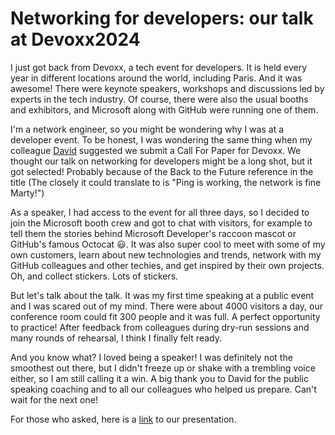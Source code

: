 # Networking for developers: our talk at Devoxx2024


I just got back from Devoxx, a tech event for developers. It is held every year in different locations around the world, including Paris. And it was awesome! There were keynote speakers, workshops and discussions led by experts in the tech industry. Of course, there were also the usual booths and exhibitors, and Microsoft along with GitHub were running one of them.

I'm a network engineer, so you might be wondering why I was at a developer event. To be honest, I was wondering the same thing when my colleague [David](https://github.com/davidsntg) suggested we submit a Call For Paper for Devoxx. We thought our talk on networking for developers might be a long shot, but it got selected! Probably because of the Back to the Future reference in the title (The closely it could translate to is "Ping is working, the network is fine Marty!")

As a speaker, I had access to the event for all three days, so I decided to join the Microsoft booth crew and got to chat with visitors, for example to tell them the stories behind Microsoft Developer's raccoon mascot or GitHub's famous Octocat :smiley:. It was also super cool to meet with some of my own customers, learn about new technologies and trends, network with my GitHub colleagues and other techies, and get inspired by their own projects. Oh, and collect stickers. Lots of stickers.

But let's talk about the talk. It was my first time speaking at a public event and I was scared out of my mind. There were about 4000 visitors a day, our conference room could fit 300 people and it was full. A perfect opportunity to practice! After feedback from colleagues during dry-run sessions and many rounds of rehearsal, I think I finally felt ready.

And you know what? I loved being a speaker! I was definitely not the smoothest out there, but I didn't freeze up or shake with a trembling voice either, so I am still calling it a win. A big thank you to David for the public speaking coaching and to all our colleagues who helped us prepare. Can't wait for the next one!

For those who asked, here is a [link](https://github.com/cynthiatreger/talk-devoxx2024/blob/main/Devoxx2024%20-%20C'est%20pas%20le%20reseau%20ca%20ping%20Marty.pdf) to our presentation.
